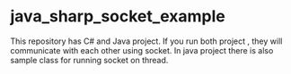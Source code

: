 # java_sharp_socket_example
This repository has C# and Java project. If you run both project , they will communicate with each other using socket. In java project there is also sample class for running socket on thread.
